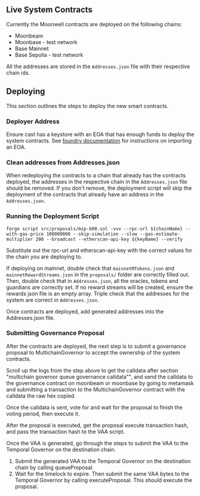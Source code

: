 ## Live System Contracts

Currently the Moonwell contracts are deployed on the following chains:

- Moonbeam
- Moonbase - test network
- Base Mainnet
- Base Sepolia - test network

All the addresses are stored in the `Addresses.json` file with their respective
chain ids.

## Deploying

This section outlines the steps to deploy the new smart contracts.

### Deployer Address

Ensure cast has a keystore with an EOA that has enough funds to deploy the
system contracts. See
[foundry documentation](https://book.getfoundry.sh/reference/cast/cast-wallet-import)
for instructions on importing an EOA.

### Clean addresses from Addresses.json

When redeploying the contracts to a chain that already has the contracts
deployed, the addresses in the respective chain in the `Addresses.json` file
should be removed. If you don't remove, the deployment script will skip the
deployment of the contracts that already have an address in the
`Addresses.json`.

### Running the Deployment Script

`forge script src/proposals/mip-b00.sol -vvv --rpc-url ${chainName} --with-gas-price 100000000 --skip-simulation --slow --gas-estimate-multiplier 200 --broadcast --etherscan-api-key ${keyName} --verify`

Substitute out the rpc-url and etherscan-api-key with the correct values for the
chain you are deploying to.

If deploying on mainnet, double check that `mainnetMTokens.json` and
`mainnetRewardStreams.json` in the `proposals/` folder are correctly filled out.
Then, double check that in `Addresses.json`, all the oracles, tokens and
guardians are correctly set. If no reward streams will be created, ensure the
rewards json file is an empty array. Triple check that the addresses for the
system are correct in `Addresses.json`.

Once contracts are deployed, add generated addresses into the Addresses.json
file.

### Submitting Governance Proposal

After the contracts are deployed, the next step is to submit a governance
proposal to MultichainGovernor to accept the ownership of the system contracts.

Scroll up the logs from the step above to get the calldata after section
"multichain governor queue governance calldata"", and send the calldata to the
governance contract on moonbeam or moonbase by going to metamask and submitting
a transaction to the MultichainGovernor contract with the calldata the raw hex
copied.

Once the calldata is sent, vote for and wait for the proposal to finish the
voting period, then execute it.

After the proposal is executed, get the proposal execute transaction hash, and
pass the transaction hash to the VAA script.

Once the VAA is generated, go through the steps to submit the VAA to the
Temporal Governor on the destination chain.

1. Submit the generated VAA to the Temporal Governor on the destination chain by
   calling queueProposal.
2. Wait for the timelock to expire. Then submit the same VAA bytes to the
   Temporal Governor by calling executeProposal. This should execute the
   proposal.
